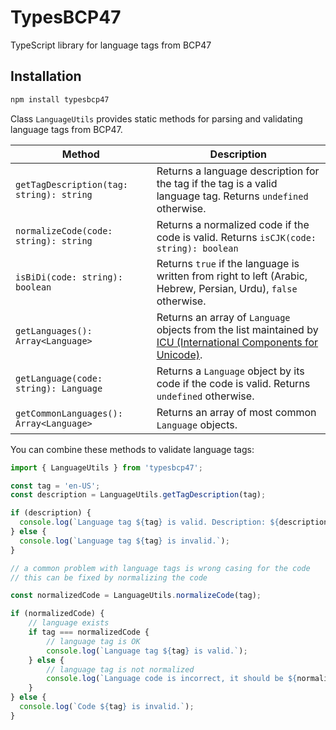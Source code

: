 # TypesBCP47

TypeScript library for language tags from BCP47

## Installation

```sh
npm install typesbcp47
```

Class `LanguageUtils` provides static methods for parsing and validating language tags from BCP47.

Method | Description
--- | ---
`getTagDescription(tag: string): string` | Returns a language description for the tag if the tag is a valid language tag. Returns `undefined` otherwise.
`normalizeCode(code: string): string` | Returns a normalized code if the code is valid. Returns `isCJK(code: string): boolean` | Returns `true` if the language is Chinese, Japanese, Korean, Vietnamese or Aiunu. Returns `false` otherwise.
`isBiDi(code: string): boolean` | Returns `true` if the language is written from right to left (Arabic, Hebrew, Persian, Urdu), `false` otherwise.
`getLanguages(): Array<Language>` |  Returns an array of `Language` objects from the list maintained by [ICU (International Components for Unicode)](https://icu.unicode.org/).
`getLanguage(code: string): Language` | Returns a `Language` object by its code if the code is valid. Returns `undefined` otherwise.
`getCommonLanguages(): Array<Language>` | Returns an array of most common `Language` objects.

You can combine these methods to validate language tags:

```ts
import { LanguageUtils } from 'typesbcp47';

const tag = 'en-US';
const description = LanguageUtils.getTagDescription(tag);

if (description) {
  console.log(`Language tag ${tag} is valid. Description: ${description}`);
} else {
  console.log(`Language tag ${tag} is invalid.`);
}

// a common problem with language tags is wrong casing for the code
// this can be fixed by normalizing the code

const normalizedCode = LanguageUtils.normalizeCode(tag);

if (normalizedCode) {
    // language exists
    if tag === normalizedCode {
        // language tag is OK
        console.log(`Language tag ${tag} is valid.`);
    } else {
        // language tag is not normalized
        console.log(`Language code is incorrect, it should be ${normalizedCode}`)
    }
} else {
  console.log(`Code ${tag} is invalid.`);
}
```
